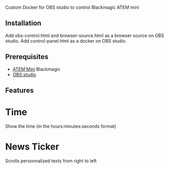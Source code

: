 Custom Docker for OBS studio to control Blackmagic ATEM mini

## Installation

Add obs-control.html and browser-source.html as a browser source on OBS studio.
Add control-panel.html as a docker on OBS studio.

## Prerequisites

* [ATEM Mini](https://www.blackmagicdesign.com/products/atemmini) Blackmagic
* [OBS studio](https://obsproject.com/)

## Features

# Time

Show the time (in the hours:minutes:seconds format)

# News Ticker

Scrolls personnalized texts from right to left